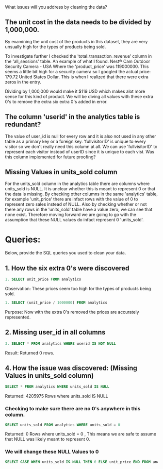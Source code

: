What issues will you address by cleaning the data?
## The unit cost in the data needs to be divided by 1,000,000.
By examining the unit cost of the products in this dataset, they are very unsually high for the types of products being sold. 

To investigate further I checked the 'total_transaction_revenue' column in the 'all_sessions' table. An example of what I found. Nest® Cam Outdoor Security Camera - USA Where the 'product_price' was 119000000. This seems a little bit high for a security camera so I googled the actual price: 179.72 United States Dollar. This is when I realized that there were extra zeros in the entry. 

Dividing by 1,000,000 would make it $119 USD which makes alot more sense for this kind of product. We will be diving all values with these extra 0's to remove the extra six extra 0's added in error.

## The column 'userid' in the analytics table is redundant?
The value of user_id is null for every row and it is also not used in any other table as a primary key or a foreign key. 'fullvisitorID' is unique to every visitor so we don't really need this column at all. We can use 'fullvisitorID' to represent each visitor instead of userID since it is unique to each vist. Was this column implemented for future proofing?

## Missing Values in units_sold column
For the units_sold column in the analytics table there are columns where units_sold is NULL. It is unclear whether this is meant to represent 0 or that the data is missing. By checking other columns in the same 'analytics' table, for example 'unit_price' there are infact rows with the value of 0 to represent zero sales instead of NULL. Also by checking whether or not there any rows in the 'units_sold' table have a value zero, we can see that none exist. Therefore moving forward we are going to go with the assumption that these NULL values do infact represent 0 'units_sold'.


# Queries:
Below, provide the SQL queries you used to clean your data.

## 1. How the six extra 0's were discovered
``` sql
1. SELECT unit_price FROM analytics
```
Observation: These prices seem too high for the types of products being sold.
``` sql
1. SELECT (unit_price / 1000000) FROM analytics
```
Purpose: Now with the extra 0's removed the prices are accurately represented.

## 2. Missing user_id in all columns
``` sql
3. SELECT * FROM analytics WHERE userid IS NOT NULL
```
Result: Returned 0 rows.


## 4. How the issue was discovered: (Missing Values in units_sold column)
``` sql
SELECT * FROM analytics WHERE units_sold IS NULL
```
Returned: 4205975 Rows where units_sold IS NULL
### Checking to make sure there are no 0's anywhere in this column.
``` sql
SELECT units_sold FROM analytics WHERE units_sold = 0 
```
Returned: 0 Rows where units_sold = 0
, This means we are safe to assume that NULL was likely meant to represent 0.
### We will change these NULL Values to 0
``` sql
SELECT CASE WHEN units_sold IS NULL THEN 0 ELSE unit_price END FROM analytics 
```
